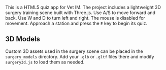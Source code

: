 This is a HTML5 quiz app for Vet IM.
The project includes a lightweight 3D surgery training scene built with Three.js.
Use A/S to move forward and back. Use W and D to turn left and right. The mouse is disabled for movement. Approach a station and press the `E` key to begin its quiz.

## 3D Models

Custom 3D assets used in the surgery scene can be placed in the `surgery_models` directory. Add your `.glb` or `.gltf` files there and modify `surgery3d.js` to load them as needed.
